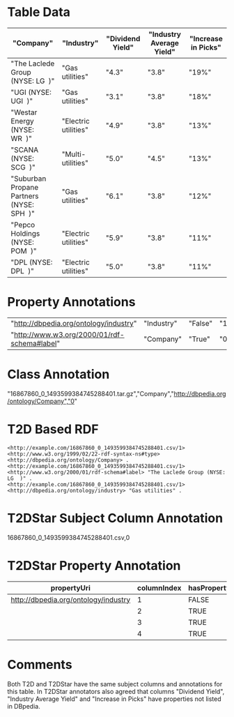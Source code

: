 # Table Data

| "Company"                                            | "Industry"           | "Dividend Yield" | "Industry Average Yield" | "Increase in Picks" |
|------------------------------------------------------|----------------------|------------------|--------------------------|---------------------|
| "The Laclede Group  (NYSE: LG&nbsp;&nbsp;)"          | "Gas utilities"      | "4.3"            | "3.8"                    | "19%"               |
| "UGI  (NYSE: UGI&nbsp;&nbsp;)"                       | "Gas utilities"      | "3.1"            | "3.8"                    | "18%"               |
| "Westar Energy  (NYSE: WR&nbsp;&nbsp;)"              | "Electric utilities" | "4.9"            | "3.8"                    | "13%"               |
| "SCANA  (NYSE: SCG&nbsp;&nbsp;)"                     | "Multi-utilities"    | "5.0"            | "4.5"                    | "13%"               |
| "Suburban Propane Partners  (NYSE: SPH&nbsp;&nbsp;)" | "Gas utilities"      | "6.1"            | "3.8"                    | "12%"               |
| "Pepco Holdings  (NYSE: POM&nbsp;&nbsp;)"            | "Electric utilities" | "5.9"            | "3.8"                    | "11%"               |
| "DPL  (NYSE: DPL&nbsp;&nbsp;)"                       | "Electric utilities" | "5.0"            | "3.8"                    | "11%"               |


# Property Annotations

|                                              |            |         |     |
|----------------------------------------------|------------|---------|-----|
| "http://dbpedia.org/ontology/industry"       | "Industry" | "False" | "1" |
| "http://www.w3.org/2000/01/rdf-schema#label" | "Company"  | "True"  | "0" |


# Class Annotation

"16867860_0_1493599384745288401.tar.gz","Company","http://dbpedia.org/ontology/Company","0"

# T2D Based RDF

```
<http://example.com/16867860_0_1493599384745288401.csv/1> <http://www.w3.org/1999/02/22-rdf-syntax-ns#type> <http://dbpedia.org/ontology/Company> .
<http://example.com/16867860_0_1493599384745288401.csv/1> <http://www.w3.org/2000/01/rdf-schema#label> "The Laclede Group (NYSE: LG  )" .
<http://example.com/16867860_0_1493599384745288401.csv/1> <http://dbpedia.org/ontology/industry> "Gas utilities" .
```

# T2DStar Subject Column Annotation

16867860_0_1493599384745288401.csv,0

# T2DStar Property Annotation

| propertyUri                          | columnIndex | hasProperty |
|--------------------------------------|-------------|-------------|
| http://dbpedia.org/ontology/industry | 1           | FALSE       |
|                                      | 2           | TRUE        |
|                                      | 3           | TRUE        |
|                                      | 4           | TRUE        |


# Comments

Both T2D and T2DStar have the same subject columns and annotations for this table.
In T2DStar annotators also agreed that columns "Dividend Yield", "Industry Average Yield" and "Increase in Picks" have properties not listed in DBpedia.
